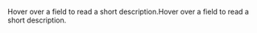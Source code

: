 <span data-ttu-id="02323-101">Hover over a field to read a short description.</span><span class="sxs-lookup"><span data-stu-id="02323-101">Hover over a field to read a short description.</span></span>
